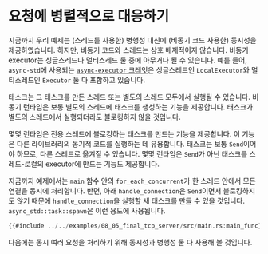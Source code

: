 # 요청에 병렬적으로 대응하기
지금까지 우리 예제는 (스레드를 사용한) 병행성 대신에 (비동기 코드 사용한) 동시성을
제공하였습니다. 하지만, 비동기 코드와 스레드는 상호 배제적이지 않습니다. 비동기
executor는 싱글스레드나 멀티스레드 둘 중에 아무거나 될 수 있습니다. 예를 들어,
`async-std`에 사용되는 [`async-executor`
크레잇](https://docs.rs/async-executor)은 싱글스레드인 `LocalExecutor`와
멀티스레드인 `Executor` 둘 다 포함하고 있습니다.

태스크는 그 태스크를 만든 스레드 또는 별도의 스레드 모두에서 실행될 수 있습니다.
비동기 런타임은 보통 별도의 스레드에 태스크를 생성하는 기능을 제공합니다.
태스크가 별도의 스레드에서 실행되더라도 블로킹하지 않을 것입니다.

몇몇 런타임은 전용 스레드에 블로킹하는 태스크를 만드는 기능을 제공합니다. 이
기능은 다른 라이브러리의 동기적 코드를 실행하는 데 유용합니다. 태스크는 보통
`Send`이어야 하므로, 다른 스레드로 옮겨질 수 있습니다. 몇몇 런타임은 `Send`가
아닌 태스크를 스레드-로컬의 executor에 만드는 기능도 제공합니다.

지금까지 예제에서는 `main` 함수 안의 `for_each_concurrent`가 한 스레드 안에서 모든
연결을 동시에 처리합니다. 반면, 아래 `handle_connection`은 `Send`이면서
블로킹하지도 않기 때문에 `handle_connection`을 실행할 새 태스크를 만들 수
있을 것입니다. `async_std::task::spawn`은 이런 용도에 사용됩니다.

```rust
{{#include ../../examples/08_05_final_tcp_server/src/main.rs:main_func}}
```

다음에는 동시 여러 요청을 처리하기 위해 동시성과 병행성 둘 다 사용해 볼 것입니다.
